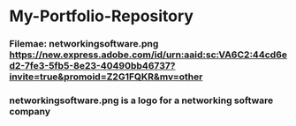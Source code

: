 # My-Portfolio-Repository
### Filemae: networkingsoftware.png https://new.express.adobe.com/id/urn:aaid:sc:VA6C2:44cd6ed2-7fe3-5fb5-8e23-40490bb46737?invite=true&promoid=Z2G1FQKR&mv=other
### networkingsoftware.png is a logo for a networking software company 
